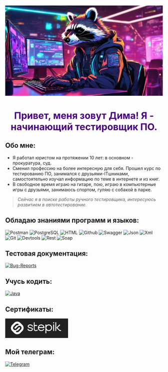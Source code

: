 ![Header](https://github.com/Enotissimo/Enotissimo/blob/main/assets/Cutie.png)

<h1 align="center" style="color:#4B0082; font-size:30px">Привет, меня зовут Дима! Я - начинающий тестировщик ПО.</h1>
 
## Обо мне:
- Я работал юристом на протяжении 10 лет: в основном - прокуратура, суд.
- Сменил профессию на более интересную для себя.
Прошел курс по тестированию ПО, занимался с друзьями-ITшниками, самостоятельно изучал информацию по теме в интернете и из книг.
- В свободное время играю на гитаре, пою, играю в компьютерные игры с друзьями, занимаюсь спортом, гуляю с собакой в парке.

> _Сейчас я в поиске работы ручного тестировщика, интересуюсь развитием в автотестирование._


## Обладаю знаниями программ и языков:
![Postman](https://img.shields.io/badge/Postman-090909?style=for-the-badge&logo=Postman&logoColor=FF8C00
)
![PostgreSQL](https://img.shields.io/badge/PostgreSQL-090909?style=for-the-badge&logo=postgresql&logoColor=00FFFF
)
![HTML](https://img.shields.io/badge/HTML-090909?style=for-the-badge&logo=html5&logoColor=DC143C)
![Github](https://img.shields.io/badge/GIThub-090909?style=for-the-badge&logo=github&logoColor=E6E6FA)
![Swagger](https://img.shields.io/badge/Swagger-090909?style=for-the-badge&logo=Swagger&logoColor=00FF00
)
![Json](https://img.shields.io/badge/json-090909?style=for-the-badge&logo=json&logoColor=FFDAB9)
![Xml](https://img.shields.io/badge/xml-090909?style=for-the-badge&logo=internet-explorer&logoColor=00BFFF)
![Git](https://img.shields.io/badge/GITbash-090909?style=for-the-badge&logo=git&logoColor=C71585)
![Devtools](https://img.shields.io/badge/Devtools-090909?style=for-the-badge&logo=Google-chrome&logoColor=4169E1)
![Rest](https://img.shields.io/badge/rest-090909?style=for-the-badge&logo=fastapi&logoColor=00FA9A)
![Soap](https://img.shields.io/badge/soap-090909?style=for-the-badge&logo=fastapi&logoColor=EE82EE)

## Тестовая документация:

[![Bug-Reports](https://img.shields.io/badge/Bug-report-217346?style=for-the-badge&logo=microsoft-excel&logoColor=limegreen)](https://github.com/Enotissimo/Bug-Reports.git)

## Учусь кодить:

[![Java](https://img.shields.io/badge/Java-323330?style=for-the-badge&logo=javascript&logoColor=F7DF1E)](https://github.com/Enotissimo/Java.git)

## Сертификаты:
[![Stepik](https://github.com/Enotissimo/Enotissimo/blob/main/assets/ministepik.png)](
https://stepik.org/cert/2408857?lang=en)

## Мой телеграм:
[![Telegram](https://img.shields.io/badge/Telegram-090909?style=for-the-badge&logo=Telegram&logoColor=#FF8C00
)](https://t.me/enotfury)